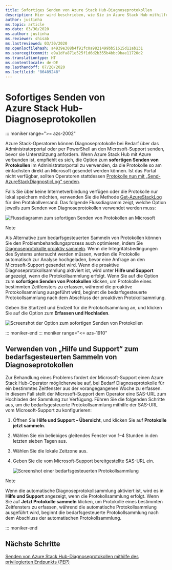 ```yaml
---
title: Sofortiges Senden von Azure Stack Hub-Diagnoseprotokollen
description: Hier wird beschrieben, wie Sie in Azure Stack Hub mithilfe des Administratorportals oder eines PowerShell-Skripts Diagnoseprotokolle bedarfsgesteuert sammeln.
author: justinha
ms.topic: article
ms.date: 03/30/2020
ms.author: justinha
ms.reviewer: shisab
ms.lastreviewed: 03/30/2020
ms.openlocfilehash: a4939e308b4f91fc0a9821499bb51615d11ab131
ms.sourcegitcommit: e9a1dfa871e525f1d6d2b355b4bbc9bae11720d2
ms.translationtype: HT
ms.contentlocale: de-DE
ms.lasthandoff: 07/20/2020
ms.locfileid: "86489248"
---
```

# <a name="send-azure-stack-hub-diagnostic-logs-now"></a>Sofortiges Senden von Azure Stack Hub-Diagnoseprotokollen

::: moniker range=">= azs-2002"

Azure Stack-Operatoren können Diagnoseprotokolle bei Bedarf über das Administratorportal oder per PowerShell an den Microsoft-Support senden, bevor sie Unterstützung anfordern. Wenn Azure Stack Hub mit Azure verbunden ist, empfiehlt es sich, die Option zum **sofortigen Senden von Protokollen** im Administratorportal zu verwenden, da die Protokolle so am einfachsten direkt an Microsoft gesendet werden können. Ist das Portal nicht verfügbar, sollten Operatoren stattdessen [Protokolle nun mit „Send-AzureStackDiagnosticLog“ senden](./azure-stack-configure-on-demand-diagnostic-log-collection-powershell.md?view=azs-2002). 

Falls Sie über keine Internetverbindung verfügen oder die Protokolle nur lokal speichern möchten, verwenden Sie die Methode [Get-AzureStackLog](azure-stack-get-azurestacklog.md) für den Protokollversand. Das folgende Flussdiagramm zeigt, welche Option jeweils zum Senden von Diagnoseprotokollen verwendet werden muss: 

![Flussdiagramm zum sofortigen Senden von Protokollen an Microsoft](media/azure-stack-help-and-support/send-logs-now-flowchart.png)

>[!NOTE]
>Als Alternative zum bedarfsgesteuerten Sammeln von Protokollen können Sie den Problembehandlungsprozess auch optimieren, indem Sie [Diagnoseprotokolle proaktiv sammeln](./azure-stack-configure-automatic-diagnostic-log-collection.md?view=azs-2002). Wenn die Integritätsbedingungen des Systems untersucht werden müssen, werden die Protokolle automatisch zur Analyse hochgeladen, bevor eine Anfrage an den Microsoft-Support gesendet wird. Wenn die proaktive Diagnoseprotokollsammlung aktiviert ist, wird unter **Hilfe und Support** angezeigt, wenn die Protokollsammlung erfolgt. Wenn Sie auf die Option zum **sofortigen Senden von Protokollen** klicken, um Protokolle eines bestimmten Zeitfensters zu erfassen, während die proaktive Protokollsammlung ausgeführt wird, beginnt die bedarfsgesteuerte Protokollsammlung nach dem Abschluss der proaktiven Protokollsammlung.

Geben Sie Startzeit und Endzeit für die Protokollsammlung an, und klicken Sie auf die Option zum **Erfassen und Hochladen**. 

![Screenshot der Option zum sofortigen Senden von Protokollen](media/azure-stack-help-and-support/send-logs-now.png)


::: moniker-end
::: moniker range="<= azs-1910"
## <a name="use-help-and-support-to-collect-diagnostic-logs-on-demand"></a>Verwenden von „Hilfe und Support“ zum bedarfsgesteuerten Sammeln von Diagnoseprotokollen

Zur Behandlung eines Problems fordert der Microsoft-Support einen Azure Stack Hub-Operator möglicherweise auf, bei Bedarf Diagnoseprotokolle für ein bestimmtes Zeitfenster aus der vorangegangenen Woche zu erfassen. In diesem Fall stellt der Microsoft-Support dem Operator eine SAS-URL zum Hochladen der Sammlung zur Verfügung. 
Führen Sie die folgenden Schritte aus, um die bedarfsgesteuerte Protokollsammlung mithilfe der SAS-URL vom Microsoft-Support zu konfigurieren:

1. Öffnen Sie **Hilfe und Support – Übersicht**, und klicken Sie auf **Protokolle jetzt sammeln**. 
1. Wählen Sie ein beliebiges gleitendes Fenster von 1–4 Stunden in den letzten sieben Tagen aus. 
1. Wählen Sie die lokale Zeitzone aus.
1. Geben Sie die vom Microsoft-Support bereitgestellte SAS-URL ein.

   ![Screenshot einer bedarfsgesteuerten Protokollsammlung](media/azure-stack-automatic-log-collection/collect-logs-now.png)

>[!NOTE]
>Wenn die automatische Diagnoseprotokollsammlung aktiviert ist, wird es in **Hilfe und Support** angezeigt, wenn die Protokollsammlung erfolgt. Wenn Sie auf **Jetzt Protokolle sammeln** klicken, um Protokolle eines bestimmten Zeitfensters zu erfassen, während die automatische Protokollsammlung ausgeführt wird, beginnt die bedarfsgesteuerte Protokollsammlung nach dem Abschluss der automatischen Protokollsammlung. 


::: moniker-end


## <a name="next-steps"></a>Nächste Schritte

[Senden von Azure Stack Hub-Diagnoseprotokollen mithilfe des privilegierten Endpunkts (PEP)](./azure-stack-configure-on-demand-diagnostic-log-collection-powershell.md?view=azs-2002)
